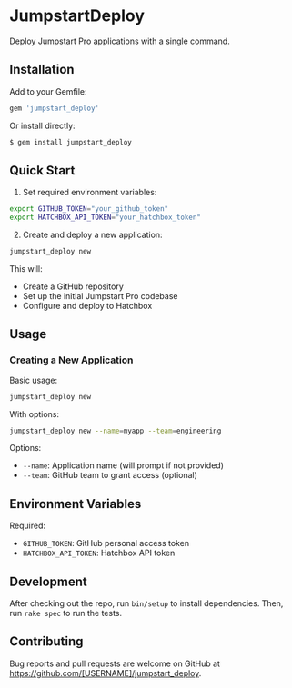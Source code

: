 # JumpstartDeploy

Deploy Jumpstart Pro applications with a single command.

## Installation

Add to your Gemfile:
```ruby
gem 'jumpstart_deploy'
```

Or install directly:
```bash
$ gem install jumpstart_deploy
```

## Quick Start

1. Set required environment variables:
```bash
export GITHUB_TOKEN="your_github_token"
export HATCHBOX_API_TOKEN="your_hatchbox_token"
```

2. Create and deploy a new application:
```bash
jumpstart_deploy new
```

This will:
- Create a GitHub repository
- Set up the initial Jumpstart Pro codebase
- Configure and deploy to Hatchbox

## Usage

### Creating a New Application

Basic usage:
```bash
jumpstart_deploy new
```

With options:
```bash
jumpstart_deploy new --name=myapp --team=engineering
```

Options:
- `--name`: Application name (will prompt if not provided)
- `--team`: GitHub team to grant access (optional)

## Environment Variables

Required:
- `GITHUB_TOKEN`: GitHub personal access token
- `HATCHBOX_API_TOKEN`: Hatchbox API token

## Development

After checking out the repo, run `bin/setup` to install dependencies. Then, run `rake spec` to run the tests.

## Contributing

Bug reports and pull requests are welcome on GitHub at https://github.com/[USERNAME]/jumpstart_deploy.